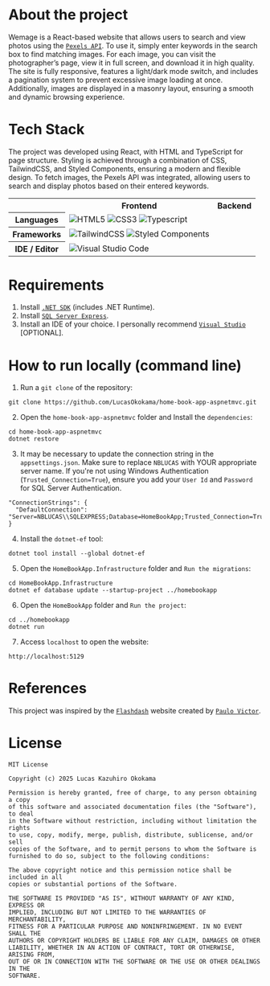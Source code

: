 
# About the project
Wemage is a React-based website that allows users to search and view photos using the [`Pexels API`](https://www.pexels.com/api/documentation/). To use it, simply enter keywords in the search box to find matching images. For each image, you can visit the photographer’s page, view it in full screen, and download it in high quality. The site is fully responsive, features a light/dark mode switch, and includes a pagination system to prevent excessive image loading at once. Additionally, images are displayed in a masonry layout, ensuring a smooth and dynamic browsing experience.

# Tech Stack
The project was developed using React, with HTML and TypeScript for page structure. Styling is achieved through a combination of CSS, TailwindCSS, and Styled Components, ensuring a modern and flexible design. To fetch images, the Pexels API was integrated, allowing users to search and display photos based on their entered keywords.
<table align="center">
    <tr>
        <th></th>
        <th>
            Frontend
        </th>
        <th>
            Backend
        </th>
    </tr>
    <tr>
        <th>
            Languages
        </th>
        <td>
            <img alt="HTML5" src="https://img.shields.io/badge/html5-%23E34F26.svg?style=for-the-badge&logo=html5&logoColor=white"/>
            <img alt="CSS3" src="https://img.shields.io/badge/css3-%231572B6.svg?style=for-the-badge&logo=css3&logoColor=white"/>
            <img alt="Typescript" src="https://img.shields.io/badge/typescript-%23007ACC.svg?style=for-the-badge&logo=typescript&logoColor=white" />
        </td>
        <td></td>
    </tr>
    <tr>
        <th>
            Frameworks
        </th>
        <td>
          <img alt="TailwindCSS" src="https://img.shields.io/badge/tailwindcss-%2338B2AC.svg?style=for-the-badge&logo=tailwind-css&logoColor=white" />
          <img alt="Styled Components" src="https://img.shields.io/badge/styled--components-DB7093?style=for-the-badge&logo=styled-components&logoColor=white" />
        </td>
        <td></td>
    </tr>
    <tr>
        <th>
            IDE / Editor
        </th>
        <td>
          <img alt="Visual Studio Code" src="https://img.shields.io/badge/Visual%20Studio%20Code-0078d7.svg?style=for-the-badge&logo=visual-studio-code&logoColor=white" />
        </td>
        <td></td>
    </tr>
</table>

# Requirements
1. Install [`.NET SDK`](https://dotnet.microsoft.com/en-us/download) (includes .NET Runtime).
2. Install [`SQL Server Express`](https://www.microsoft.com/en-us/sql-server/sql-server-downloads).
3. Install an IDE of your choice. I personally recommend [`Visual Studio`](https://visualstudio.microsoft.com/downloads/) [OPTIONAL].

# How to run locally (command line)
1. Run a `git clone` of the repository:
```
git clone https://github.com/LucasOkokama/home-book-app-aspnetmvc.git
```
2. Open the `home-book-app-aspnetmvc` folder and Install the `dependencies`:
```
cd home-book-app-aspnetmvc
dotnet restore
```
3. It may be necessary to update the connection string in the `appsettings.json`. Make sure to replace `NBLUCAS` with YOUR appropriate server name. If you're not using Windows Authentication (`Trusted_Connection=True`), ensure you add your `User Id` and `Password` for SQL Server Authentication.
```
"ConnectionStrings": {
  "DefaultConnection": "Server=NBLUCAS\\SQLEXPRESS;Database=HomeBookApp;Trusted_Connection=True;TrustServerCertificate=true"
}
```
4. Install the `dotnet-ef` tool:
```
dotnet tool install --global dotnet-ef
```
5. Open the `HomeBookApp.Infrastructure` folder and `Run the migrations`:
```
cd HomeBookApp.Infrastructure
dotnet ef database update --startup-project ../homebookapp
```
6. Open the `HomeBookApp` folder and `Run the project`:
```
cd ../homebookapp
dotnet run
```
7. Access `localhost` to open the website:
```
http://localhost:5129
```

# References
This project was inspired by the [`Flashdash`](https://flashdash-nine.vercel.app/) website created by [`Paulo Victor`](https://github.com/paulopbi).


# License
```
MIT License

Copyright (c) 2025 Lucas Kazuhiro Okokama

Permission is hereby granted, free of charge, to any person obtaining a copy
of this software and associated documentation files (the "Software"), to deal
in the Software without restriction, including without limitation the rights
to use, copy, modify, merge, publish, distribute, sublicense, and/or sell
copies of the Software, and to permit persons to whom the Software is
furnished to do so, subject to the following conditions:

The above copyright notice and this permission notice shall be included in all
copies or substantial portions of the Software.

THE SOFTWARE IS PROVIDED "AS IS", WITHOUT WARRANTY OF ANY KIND, EXPRESS OR
IMPLIED, INCLUDING BUT NOT LIMITED TO THE WARRANTIES OF MERCHANTABILITY,
FITNESS FOR A PARTICULAR PURPOSE AND NONINFRINGEMENT. IN NO EVENT SHALL THE
AUTHORS OR COPYRIGHT HOLDERS BE LIABLE FOR ANY CLAIM, DAMAGES OR OTHER
LIABILITY, WHETHER IN AN ACTION OF CONTRACT, TORT OR OTHERWISE, ARISING FROM,
OUT OF OR IN CONNECTION WITH THE SOFTWARE OR THE USE OR OTHER DEALINGS IN THE
SOFTWARE.
```
